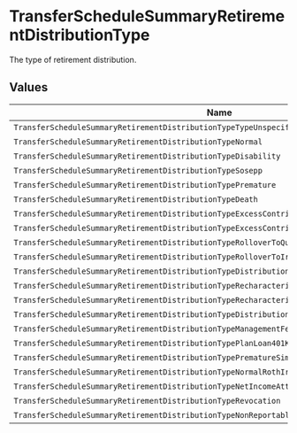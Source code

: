 # TransferScheduleSummaryRetirementDistributionType

The type of retirement distribution.


## Values

| Name                                                                                          | Value                                                                                         |
| --------------------------------------------------------------------------------------------- | --------------------------------------------------------------------------------------------- |
| `TransferScheduleSummaryRetirementDistributionTypeTypeUnspecified`                            | TYPE_UNSPECIFIED                                                                              |
| `TransferScheduleSummaryRetirementDistributionTypeNormal`                                     | NORMAL                                                                                        |
| `TransferScheduleSummaryRetirementDistributionTypeDisability`                                 | DISABILITY                                                                                    |
| `TransferScheduleSummaryRetirementDistributionTypeSosepp`                                     | SOSEPP                                                                                        |
| `TransferScheduleSummaryRetirementDistributionTypePremature`                                  | PREMATURE                                                                                     |
| `TransferScheduleSummaryRetirementDistributionTypeDeath`                                      | DEATH                                                                                         |
| `TransferScheduleSummaryRetirementDistributionTypeExcessContributionRemovalBeforeTaxDeadline` | EXCESS_CONTRIBUTION_REMOVAL_BEFORE_TAX_DEADLINE                                               |
| `TransferScheduleSummaryRetirementDistributionTypeExcessContributionRemovalAfterTaxDeadline`  | EXCESS_CONTRIBUTION_REMOVAL_AFTER_TAX_DEADLINE                                                |
| `TransferScheduleSummaryRetirementDistributionTypeRolloverToQualifiedPlan`                    | ROLLOVER_TO_QUALIFIED_PLAN                                                                    |
| `TransferScheduleSummaryRetirementDistributionTypeRolloverToIra`                              | ROLLOVER_TO_IRA                                                                               |
| `TransferScheduleSummaryRetirementDistributionTypeDistributionTransfer`                       | DISTRIBUTION_TRANSFER                                                                         |
| `TransferScheduleSummaryRetirementDistributionTypeRecharacterizationPriorYear`                | RECHARACTERIZATION_PRIOR_YEAR                                                                 |
| `TransferScheduleSummaryRetirementDistributionTypeRecharacterizationCurrentYear`              | RECHARACTERIZATION_CURRENT_YEAR                                                               |
| `TransferScheduleSummaryRetirementDistributionTypeDistributionConversion`                     | DISTRIBUTION_CONVERSION                                                                       |
| `TransferScheduleSummaryRetirementDistributionTypeManagementFee`                              | MANAGEMENT_FEE                                                                                |
| `TransferScheduleSummaryRetirementDistributionTypePlanLoan401K`                               | PLAN_LOAN_401K                                                                                |
| `TransferScheduleSummaryRetirementDistributionTypePrematureSimpleIraLessThan2Years`           | PREMATURE_SIMPLE_IRA_LESS_THAN_2_YEARS                                                        |
| `TransferScheduleSummaryRetirementDistributionTypeNormalRothIraGreaterThan5Years`             | NORMAL_ROTH_IRA_GREATER_THAN_5_YEARS                                                          |
| `TransferScheduleSummaryRetirementDistributionTypeNetIncomeAttributable`                      | NET_INCOME_ATTRIBUTABLE                                                                       |
| `TransferScheduleSummaryRetirementDistributionTypeRevocation`                                 | REVOCATION                                                                                    |
| `TransferScheduleSummaryRetirementDistributionTypeNonReportable`                              | NON_REPORTABLE                                                                                |